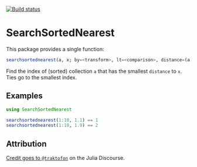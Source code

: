 [![Build status](https://github.com/joshday/SearchSortedNearest.jl/workflows/CI/badge.svg)](https://github.com/joshday/SearchSortedNearest.jl/actions?query=workflow%3ACI+branch%3Amaster)

# SearchSortedNearest


This package provides a single function:

```julia
searchsortednearest(a, x; by=<transform>, lt=<comparison>, distance=(a,b)->abs(a-b), rev=false)
```

Find the index of (sorted) collection `a` that has the smallest `distance` to `x`.  
Ties go to the smallest index.

## Examples 

```julia
using SearchSortedNearest

searchsortednearest(1:10, 1.1) == 1
searchsortednearest(1:10, 1.9) == 2
```

## Attribution

[Credit goes to `@traktofon`](https://discourse.julialang.org/t/findnearest-function/4143/5) on the Julia Discourse.
